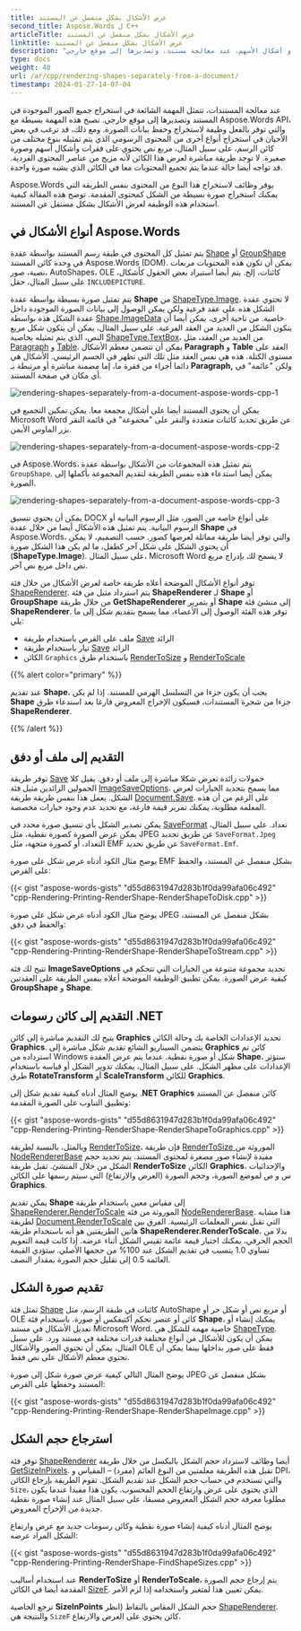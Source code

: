 ```yaml
---
title: عرض الأشكال بشكل منفصل عن المستند
second_title: Aspose.Words ل C++
articleTitle: عرض الأشكال بشكل منفصل عن المستند
linktitle: عرض الأشكال بشكل منفصل عن المستند
description: "استخراج كائنات رسومية مختلفة، مثل الصور أو مربع النص الذي يحتوي على فقرات أو أشكال الأسهم، عند معالجة مستند، وتصديرها إلى موقع خارجي."
type: docs
weight: 40
url: /ar/cpp/rendering-shapes-separately-from-a-document/
timestamp: 2024-01-27-14-07-04
---
```


عند معالجة المستندات، تتمثل المهمة الشائعة في استخراج جميع الصور الموجودة في المستند وتصديرها إلى موقع خارجي. تصبح هذه المهمة بسيطة مع Aspose.Words API، والتي توفر بالفعل وظيفة لاستخراج وحفظ بيانات الصورة. ومع ذلك، قد ترغب في بعض الأحيان في استخراج أنواع أخرى من المحتوى الرسومي الذي يتم تمثيله بنوع مختلف من كائن الرسم، على سبيل المثال، مربع نص يحتوي على فقرات وأشكال أسهم وصورة صغيرة. لا توجد طريقة مباشرة لعرض هذا الكائن لأنه مزيج من عناصر المحتوى الفردية. قد تواجه أيضا حالة عندما يتم تجميع المحتويات معا في الكائن الذي يشبه صورة واحدة.

Aspose.Words يوفر وظائف لاستخراج هذا النوع من المحتوى بنفس الطريقة التي يمكنك استخراج صورة بسيطة من الشكل كمحتوى المقدمة. توضح هذه المقالة كيفية استخدام هذه الوظيفة لعرض الأشكال بشكل مستقل عن المستند.

## أنواع الأشكال في Aspose.Words

يتم تمثيل كل المحتوى في طبقة رسم المستند بواسطة عقدة [Shape](https://reference.aspose.com/words/cpp/aspose.words.drawing/shape/) أو [GroupShape](https://reference.aspose.com/words/cpp/aspose.words.drawing/groupshape/) في وحدة كائن المستند Aspose.Words (DOM). يمكن أن تكون هذه المحتويات مربعات نصية، صور، AutoShapes، OLE كائنات، إلخ. يتم أيضا استيراد بعض الحقول كأشكال، على سبيل المثال، حقل `INCLUDEPICTURE`.

يتم تمثيل صورة بسيطة بواسطة عقدة **Shape** من [ShapeType.Image](https://reference.aspose.com/words/cpp/aspose.words.drawing/shapetype/). لا تحتوي عقدة الشكل هذه على عقد فرعية ولكن يمكن الوصول إلى بيانات الصورة الموجودة داخل عقدة الشكل هذه بواسطة [Shape.ImageData](https://reference.aspose.com/words/cpp/aspose.words.drawing/shape/get_imagedata/) خاصية. من ناحية أخرى، يمكن أيضا أن يتكون الشكل من العديد من العقد الفرعية. على سبيل المثال، يمكن أن يتكون شكل مربع النص، الذي يتم تمثيله بخاصية [ShapeType.TextBox](https://reference.aspose.com/words/cpp/aspose.words.drawing/shapetype/)، من العديد من العقد، مثل [Paragraph](https://reference.aspose.com/words/cpp/aspose.words/paragraph/) و [Table](https://reference.aspose.com/words/cpp/aspose.words.tables/table/). يمكن أن تتضمن معظم الأشكال **Paragraph** و **Table** العقد على مستوى الكتلة. هذه هي نفس العقد مثل تلك التي تظهر في الجسم الرئيسي. الأشكال هي دائما أجزاء من فقرة ما، إما مضمنة مباشرة أو مرتبطة بـ **Paragraph,** ولكن "عائمة" في أي مكان في صفحة المستند.

![rendering-shapes-separately-from-a-document-aspose-words-cpp-1](rendering-shapes-separately-from-a-document-1.png)

يمكن أن يحتوي المستند أيضا على أشكال مجمعة معا. يمكن تمكين التجميع في Microsoft Word عن طريق تحديد كائنات متعددة والنقر على "مجموعة" في قائمة النقر بزر الماوس الأيمن.

![rendering-shapes-separately-from-a-document-aspose-words-cpp-2](rendering-shapes-separately-from-a-document-2.png)

في Aspose.Words، يتم تمثيل هذه المجموعات من الأشكال بواسطة عقدة `GroupShape`. يمكن أيضا استدعاء هذه بنفس الطريقة لتقديم المجموعة بأكملها إلى الصورة.

![rendering-shapes-separately-from-a-document-aspose-words-cpp-3](rendering-shapes-separately-from-a-document-3.png)

يمكن أن يحتوي تنسيق DOCX على أنواع خاصة من الصور، مثل الرسوم البيانية أو الرسوم البيانية. يتم تمثيل هذه الأشكال أيضا من خلال عقدة **Shape** في Aspose.Words، والتي توفر أيضا طريقة مماثلة لعرضها كصور. حسب التصميم، لا يمكن أن يحتوي الشكل على شكل آخر كطفل، ما لم يكن هذا الشكل صورة (**ShapeType.Image**). على سبيل المثال، Microsoft Word لا يسمح لك بإدراج مربع نص داخل مربع نص آخر.

توفر أنواع الأشكال الموضحة أعلاه طريقة خاصة لعرض الأشكال من خلال فئة [ShapeRenderer](https://reference.aspose.com/words/cpp/aspose.words.rendering/shaperenderer/). يتم استرداد مثيل من فئة **ShapeRenderer** لـ **Shape** أو **GroupShape** من خلال طريقة **GetShapeRenderer** أو بتمرير **Shape** إلى منشئ فئة **ShapeRenderer**. توفر هذه الفئة الوصول إلى الأعضاء، مما يسمح بتقديم شكل إلى ما يلي:

- ملف على القرص باستخدام طريقة [Save](https://reference.aspose.com/words/cpp/aspose.words.rendering/noderendererbase/save/) الزائد
- تيار باستخدام طريقة [Save](https://reference.aspose.com/words/cpp/aspose.words.rendering/noderendererbase/save/) الزائد
- الكائن `Graphics` باستخدام طرق [RenderToSize](https://reference.aspose.com/words/cpp/aspose.words.rendering/noderendererbase/rendertosize/) و [RenderToScale](https://reference.aspose.com/words/cpp/aspose.words.rendering/noderendererbase/rendertoscale/)

{{% alert color="primary" %}}

عند تقديم **Shape**، يجب أن يكون جزءا من التسلسل الهرمي للمستند. إذا لم يكن **Shape** جزءا من شجرة المستندات، فسيكون الإخراج المعروض فارغا بعد استدعاء طرق **ShapeRenderer**.

{{% /alert %}}

## التقديم إلى ملف أو دفق

توفر طريقة [Save](https://reference.aspose.com/words/cpp/aspose.words.rendering/noderendererbase/save/) حمولات زائدة تعرض شكلا مباشرة إلى ملف أو دفق. يقبل كلا الحمولين الزائدين مثيل فئة [ImageSaveOptions](https://reference.aspose.com/words/cpp/aspose.words.saving/imagesaveoptions/)، مما يسمح بتحديد الخيارات لعرض الشكل. يعمل هذا بنفس طريقة طريقة [Document.Save](https://reference.aspose.com/words/cpp/aspose.words/document/save/). على الرغم من أن هذه المعلمة مطلوبة، يمكنك تمرير قيمة فارغة، مع تحديد عدم وجود خيارات مخصصة.

يمكن تصدير الشكل بأي تنسيق صورة محدد في [SaveFormat](https://reference.aspose.com/words/cpp/aspose.words/saveformat/) تعداد. على سبيل المثال، يمكن عرض الصورة كصورة نقطية، مثل JPEG عن طريق تحديد `SaveFormat.Jpeg` التعداد، أو كصورة متجهة، مثل EMF عن طريق تحديد `SaveFormat.Emf`.

يوضح مثال الكود أدناه عرض شكل على صورة EMF بشكل منفصل عن المستند، والحفظ على القرص:

{{< gist "aspose-words-gists" "d55d8631947d283b1f0da99afa06c492" "cpp-Rendering-Printing-RenderShape-RenderShapeToDisk.cpp" >}}

يوضح مثال الكود أدناه عرض شكل على صورة JPEG بشكل منفصل عن المستند، والحفظ في دفق:

{{< gist "aspose-words-gists" "d55d8631947d283b1f0da99afa06c492" "cpp-Rendering-Printing-RenderShape-RenderShapeToStream.cpp" >}}

تتيح لك فئة **ImageSaveOptions** تحديد مجموعة متنوعة من الخيارات التي تتحكم في كيفية عرض الصورة. يمكن تطبيق الوظيفة الموضحة أعلاه بنفس الطريقة على العقدتين **GroupShape** و **Shape**.

## التقديم إلى كائن رسومات .NET

يتيح لك التقديم مباشرة إلى كائن **Graphics** تحديد الإعدادات الخاصة بك وحالة الكائن **Graphics**. يتضمن السيناريو الشائع تقديم شكل مباشرة إلى **Graphics** كائن تم استرداده من Windows شكل أو صورة نقطية. عندما يتم عرض العقدة **Shape**، ستؤثر الإعدادات على مظهر الشكل. على سبيل المثال، يمكنك تدوير الشكل أو قياسه باستخدام طرق **RotateTransform** أو **ScaleTransform** للكائن **Graphics**.

يوضح المثال أدناه كيفية تقديم شكل إلى .**NET Graphics** كائن منفصل عن المستند وتطبيق التناوب على الصورة المقدمة:

{{< gist "aspose-words-gists" "d55d8631947d283b1f0da99afa06c492" "cpp-Rendering-Printing-RenderShape-RenderShapeToGraphics.cpp" >}}

وبالمثل، بالنسبة لطريقة [RenderToSize](https://reference.aspose.com/words/cpp/aspose.words/document/rendertosize/)، فإن طريقة [RenderToSize ](https://reference.aspose.com/words/cpp/aspose.words.rendering/noderendererbase/rendertosize/)الموروثة من [NodeRendererBase](https://reference.aspose.com/words/cpp/aspose.words.rendering/noderendererbase/) مفيدة لإنشاء صور مصغرة لمحتوى المستند. يتم تحديد حجم الشكل من خلال المنشئ. تقبل طريقة **RenderToSize** الكائن **Graphics**، والإحداثيات س و ص لموضع الصورة، وحجم الصورة (العرض والارتفاع) التي سيتم رسمها على الكائن **Graphics**.

يمكن تقديم **Shape** إلى مقياس معين باستخدام طريقة [ShapeRenderer.RenderToScale](https://reference.aspose.com/words/cpp/aspose.words.rendering/noderendererbase/rendertoscale/) الموروثة من فئة [NodeRendererBase](https://reference.aspose.com/words/cpp/aspose.words.rendering/noderendererbase/). هذا مشابه لطريقة [Document.RenderToScale](https://reference.aspose.com/words/cpp/aspose.words/document/rendertoscale/) التي تقبل نفس المعلمات الرئيسية. الفرق بين هاتين الطريقتين هو أنه باستخدام طريقة **ShapeRenderer.RenderToScale**، بدلا من الحجم الحرفي، يمكنك اختيار قيمة عائمة تقيس الشكل أثناء عرضه. إذا كانت قيمة التعويم تساوي 1.0 يتسبب في تقديم الشكل عند 100% من حجمها الأصلي. ستؤدي القيمة العائمة 0.5 إلى تقليل حجم الصورة بمقدار النصف.

## تقديم صورة الشكل

تمثل فئة [Shape](https://reference.aspose.com/words/cpp/aspose.words.drawing/shape/) كائنات في طبقة الرسم، مثل AutoShape أو مربع نص أو شكل حر أو OLE كائن أو عنصر تحكم أكتيفكس أو صورة. باستخدام فئة **Shape**، يمكنك إنشاء أو تعديل الأشكال في مستند Microsoft Word. خاصية مهمة للشكل هي [ShapeType](https://reference.aspose.com/words/cpp/aspose.words.drawing/shapetype/). يمكن أن يكون للأشكال من أنواع مختلفة قدرات مختلفة في مستند ورد. على سبيل المثال، يمكن أن تحتوي الصور والأشكال OLE فقط على صور بداخلها بينما يمكن أن تحتوي معظم الأشكال على نص فقط.

يوضح المثال التالي كيفية عرض صورة شكل إلى صورة JPEG بشكل منفصل عن المستند وحفظها على القرص:

{{< gist "aspose-words-gists" "d55d8631947d283b1f0da99afa06c492" "cpp-Rendering-Printing-RenderShape-RenderShapeImage.cpp" >}}

## استرجاع حجم الشكل

توفر فئة [ShapeRenderer](https://reference.aspose.com/words/cpp/aspose.words.rendering/shaperenderer/) أيضا وظائف لاسترداد حجم الشكل بالبكسل من خلال طريقة [GetSizeInPixels](https://reference.aspose.com/words/cpp/aspose.words.rendering/noderendererbase/getsizeinpixels/). تقبل هذه الطريقة معلمتين من النوع العائم (مفرد) – المقياس و DPI، والتي تستخدم في حساب حجم الشكل عند تقديم الشكل. تقوم الطريقة بإرجاع الكائن `Size`، الذي يحتوي على عرض وارتفاع الحجم المحسوب. يكون هذا مفيدا عندما يكون مطلوبا معرفة حجم الشكل المعروض مسبقا، على سبيل المثال عند إنشاء صورة نقطية جديدة من الإخراج المعروض.

يوضح المثال أدناه كيفية إنشاء صورة نقطية وكائن رسومات جديد مع عرض وارتفاع الشكل المراد عرضه:

{{< gist "aspose-words-gists" "d55d8631947d283b1f0da99afa06c492" "cpp-Rendering-Printing-RenderShape-FindShapeSizes.cpp" >}}

عند استخدام أساليب **RenderToSize** أو **RenderToScale**، يتم إرجاع حجم الصورة المقدمة أيضا في الكائن [SizeF](https://reference.aspose.com/words/cpp/aspose.words.rendering/noderendererbase/rendertoscale/). يمكن تعيين هذا لمتغير واستخدامه إذا لزم الأمر.

ترجع الخاصية **SizeInPoints** حجم الشكل المقاس بالنقاط (انظر [ShapeRenderer](https://reference.aspose.com/words/cpp/aspose.words.rendering/shaperenderer/). والنتيجة هي `SizeF` كائن يحتوي على العرض والارتفاع.
